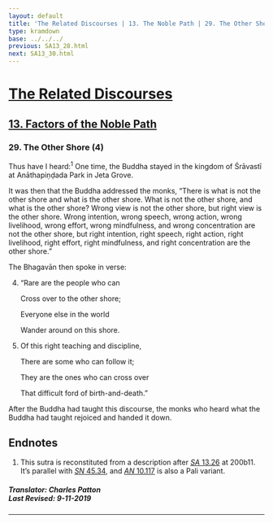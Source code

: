 ```yaml
---
layout: default
title: 'The Related Discourses | 13. The Noble Path | 29. The Other Shore (4)'
type: kramdown
base: ../../../
previous: SA13_28.html
next: SA13_30.html
---
```


# [The Related Discourses](../index.html)
## [13. Factors of the Noble Path](index.html)
### 29. The Other Shore (4)

<section><p id="en.1-1">Thus have I heard:<sup class="noteref">1</sup> One time, the Buddha stayed in the kingdom of Śrāvastī at Anāthapiṇḍada Park in Jeta Grove.</p>


</section>
<section><p id="en.1-2">It was then that the Buddha addressed the monks, “There is what is not the other shore and what is the other shore. What is not the other shore, and what is the other shore? Wrong view is not the other shore, but right view is the other shore. Wrong intention, wrong speech, wrong action, wrong livelihood, wrong effort, wrong mindfulness, and wrong concentration are not the other shore, but right intention, right speech, right action, right livelihood, right effort, right mindfulness, and right concentration are the other shore.”</p>


</section>
<section><p id="en.1-3">The Bhagavān then spoke in verse:</p>


</section>
<section>
<ol  id="en.4" start="4" class="verse en">
<li class="en">

“Rare are the people who can<br/>

Cross over to the other shore;<br/>

Everyone else in the world<br/>

Wander around on this shore.<br/>

</li>
</ol>



</section>
<section>
<ol  id="en.5" start="5" class="verse en">
<li class="en">

Of this right teaching and discipline,<br/>

There are some who can follow it;<br/>

They are the ones who can cross over<br/>

That difficult ford of birth-and-death.”<br/>

</li>
</ol>



</section>
<section><p id="en.1-6">After the Buddha had taught this discourse, the monks who heard what the Buddha had taught rejoiced and handed it down.</p>


</section><h2>Endnotes</h2>
<ol><li>This sutra is reconstituted from a description after <a href="SA13_26.html" target="_blank"><em>SA</em> 13.26</a> at 200b11. It’s parallel with <a href="https://suttacentral.net/sn45.34" target="_blank"><em>SN</em> 45.34</a>, and <a href="https://suttacentral.net/an10.117" target="_blank"><em>AN</em> 10.117</a> is also a Pali variant.</li></ol><section class="footer">
<h5>Translator: Charles Patton<br/>Last Revised: 9-11-2019</h5>
<hr/>